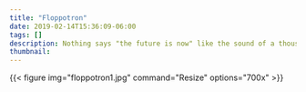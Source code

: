 ```yaml
---
title: "Floppotron"
date: 2019-02-14T15:36:09-06:00
tags: []
description: Nothing says "the future is now" like the sound of a thousand floppy drives playing Bach.
thumbnail: 
---
```




{{< figure img="floppotron1.jpg" command="Resize" options="700x" >}}
